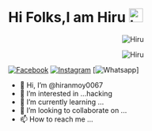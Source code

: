 # Hi Folks,I am Hiru <img src=https://github.com/soo-more/hiranmoy0067/blob/main/script/hi.gif width="28px" alt="hi">

<p align="center"><img src="https://github.com/soo-more/hiranmoy0067/blob/main/script/drag.gif" alt="Hiru "> 

<p align="center"><img src="https://github.com/soo-more/hiranmoy0067/blob/main/script/keyboard.gif" alt="Hiru "> <br>

[![Facebook](https://img.shields.io/badge/-@Hiru_Op-red?style=flat&logo=Facebook&logoColor=white&link=https://www.facebook.com/shruti.mondal.9847867)](https://www.facebook.com/shruti.mondal.9847867) [![Instagram](https://img.shields.io/badge/-@Insta_Hiru-f01397?style=flat&logo=Instagram&logoColor=white&link=https://www.instagram.com/he_lo_hiruop)](https://www.instagram.com/he_lo_hiruop) 
[![Whatsapp](https://camo.githubusercontent.com/c2f125fe51b5746410c108e69dc784dfde43411691059ada6f47fe677fe6627f/68747470733a2f2f696d672e736869656c64732e696f2f62616467652f2d4057686174736170702d626c75653f7374796c653d666c6174266c6f676f3d5768617473617070266c6f676f436f6c6f723d7768697465266c696e6b3d68747470733a2f2f77612e6d652f2b31343139373430343738363f746578743d48695f68697275&link=https://wa.me/+14197404786?text=Hi_hiru)]
 
- 👋 Hi, I’m @hiranmoy0067
- 👀 I’m interested in ...hacking
- 🌱 I’m currently learning ...
- 💞️ I’m looking to collaborate on ...
- 📫 How to reach me ...

<!---
hiranmoy0067/hiranmoy0067 is a ✨ special ✨ repository because its `README.md` (this file) appears on your GitHub profile.
You can click the Preview link to take a look at your changes.
--->
